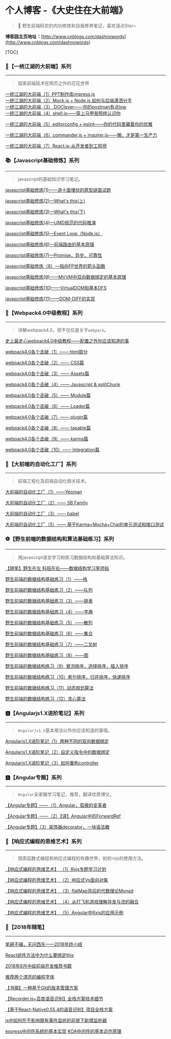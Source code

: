 # 个人博客 -《大史住在大前端》
> 🐳 野生前端码农的内功修炼和自我修养笔记，喜欢请点Star~

**博客园主页地址：**[http://www.cnblogs.com/dashnowords](http://www.cnblogs.com/dashnowords)

[TOC]

### :whale:【一统江湖的大前端】系列

___

>  探索前端技术在网页之外的花花世界

[一统江湖的大前端（1）PPT制作库impress.js](https://www.cnblogs.com/dashnowords/p/9609301.html)   
[一统江湖的大前端（2）Mock.js + Node.js 如何与后端潇洒分手](https://www.cnblogs.com/dashnowords/p/9632492.html)   
[一统江湖的大前端（3） DOClever——你的postman有点low](https://www.cnblogs.com/dashnowords/p/9609307.html)   
[一统江湖的大前端（4）shell.js——穿上马甲我照样认识你](https://www.cnblogs.com/dashnowords/p/9632493.html)   

[一统江湖的大前端（5）editorconfig + eslint——你的代码里藏着你的优雅](https://www.cnblogs.com/dashnowords/p/9632494.html)

[一统江湖的大前端（6）commander.js + inquirer.js——懒，才是第一生产力](https://www.cnblogs.com/dashnowords/p/9632495.html)

[一统江湖的大前端（7）React.js-从开发者到工程师](https://www.cnblogs.com/dashnowords/p/9632496.html)

### :books:【Javascript基础修炼】系列

___

> javascript的基础知识学习笔记。

[javascript基础修炼(1)—一道十面埋伏的原型链面试题](https://www.cnblogs.com/dashnowords/p/9404237.html)

[javascript基础修炼(2)—What's this(上)](https://www.cnblogs.com/dashnowords/p/9410495.html)

[javascript基础修炼(3)—What's this(下)](https://www.cnblogs.com/dashnowords/p/9410498.html)

[javascript基础修炼(4)—UMD规范的代码推演](https://www.cnblogs.com/dashnowords/p/9537315.html)

[javascript基础修炼(5)—Event Loop（Node.js）](https://www.cnblogs.com/dashnowords/p/9649829.html)

[javascript基础修炼(6)—前端路由的基本原理](https://www.cnblogs.com/dashnowords/p/9671213.html)

[javascript基础修炼(7)—Promise，异步，可靠性](https://www.cnblogs.com/dashnowords/p/9709477.html)

[javascript基础修炼（8）—指向FP世界的箭头函数](https://www.cnblogs.com/dashnowords/p/9807398.html) 

[javascript基础修炼(9)——MVVM中双向数据绑定的基本原理](https://www.cnblogs.com/dashnowords/p/9955460.html)

[javascript基础修炼(10)——VirtualDOM和基本DFS](https://www.cnblogs.com/dashnowords/p/10030036.html)

[javascript基础修炼(11)——DOM-DIFF的实现](https://www.cnblogs.com/dashnowords/p/10098152.html)


### :art:【Webpack4.0中级教程】系列

___

> 详解webpack4.0，但不仅仅是关于`webpack`。

[史上最走心webpack4.0中级教程——配置之外你应该知道的事](https://www.cnblogs.com/dashnowords/p/9572755.html)

[webpack4.0各个击破（1）—— html部分](https://www.cnblogs.com/dashnowords/p/9478777.html)

[webpack4.0各个击破（2）—— CSS篇](https://www.cnblogs.com/dashnowords/p/9520414.html)

[webpack4.0各个击破（3）—— Assets篇](https://www.cnblogs.com/dashnowords/p/9545476.html)

[webpack4.0各个击破（4）—— Javascript & splitChunk](https://www.cnblogs.com/dashnowords/p/9545482.html)

[webpack4.0各个击破（5）—— Module篇](https://www.cnblogs.com/dashnowords/p/9557366.html)

[webpack4.0各个击破（6）—— Loader篇](https://www.cnblogs.com/dashnowords/p/9557372.html)

[webpack4.0各个击破（7）—— plugin篇](https://www.cnblogs.com/dashnowords/p/9572749.html)

[webpack4.0各个击破（8）—— tapable篇](https://www.cnblogs.com/dashnowords/p/9572750.html)

[webpack4.0各个击破（9）—— karma篇](https://www.cnblogs.com/dashnowords/p/9572753.html)

[webpack4.0各个击破（10）—— Integration篇](https://www.cnblogs.com/dashnowords/p/9572754.html)



### :violin:【大前端的自动化工厂】系列

___

> 前端工程化及前端自动化相关技术。

[大前端的自动化工厂（1）——Yeoman](https://www.cnblogs.com/dashnowords/p/9460705.html)

[大前端的自动化工厂（2）—— SB Family](https://www.cnblogs.com/dashnowords/p/9460722.html)

[大前端的自动化工厂（3）—— babel](https://www.cnblogs.com/dashnowords/p/9537311.html)

[大前端的自动化工厂（5）—— 基于Karma+Mocha+Chai的单元测试和接口测试](https://www.cnblogs.com/dashnowords/p/9736491.html)



### :soccer:【野生前端的数据结构和算法基础练习】系列

___

> 用javascript语言学习和练习数据结构和基础算法知识。

[【随笔】野生在左 科班在右——数据结构学习誓师贴](https://www.cnblogs.com/dashnowords/p/9736499.html)

[野生前端的数据结构基础练习（1）——栈](https://www.cnblogs.com/dashnowords/p/9737665.html)

[野生前端的数据结构基础练习（2）——队列](https://www.cnblogs.com/dashnowords/p/9739481.html)

[野生前端的数据结构基础练习（3）——链表](https://www.cnblogs.com/dashnowords/p/9747051.html)

[野生前端的数据结构基础练习（4）——字典](https://www.cnblogs.com/dashnowords/p/9880013.html)

[野生前端的数据结构基础练习（5）——散列](https://www.cnblogs.com/dashnowords/p/9893996.html)

[野生前端的数据结构基础练习（6）——集合](https://www.cnblogs.com/dashnowords/p/9926072.html)

[野生前端的数据结构基础练习（7）——二叉树](https://www.cnblogs.com/dashnowords/p/9955479.html)

[野生前端的数据结构基础练习（8）——图](https://www.cnblogs.com/dashnowords/p/10030035.html)

[野生前端的数据结构练习（9）冒泡排序，选择排序，插入排序](https://www.cnblogs.com/dashnowords/p/10030038.html)

[野生前端的数据结构练习（10）希尔排序，归并排序，快速排序](https://www.cnblogs.com/dashnowords/p/10041401.html)

[野生前端的数据结构练习（11）动态规划算法](https://www.cnblogs.com/dashnowords/p/10073292.html)

[野生前端的数据结构练习（12）贪心算法](https://www.cnblogs.com/dashnowords/p/10073306.html)



### :a:【Angularjs1.X进阶笔记】系列

___

> `Angularjs1.X`基本用法以外你应该知道的事情。

[Angularjs1.X进阶笔记（1）两种不同的双向数据绑定](https://www.cnblogs.com/dashnowords/p/9325775.html)

[Angularjs1.X进阶笔记（2）自定义指令中的数据绑定](https://www.cnblogs.com/dashnowords/p/9332548.html)

[Angularjs1.X进阶笔记（3）如何重构controller](https://www.cnblogs.com/dashnowords/p/10125707.html)


### :a:【Angular专题】系列

___

> `Angular`全家桶学习笔记，推荐，翻译优质博文。

[【Angular专题】——（1）Angular，孤傲的变革者](https://www.cnblogs.com/dashnowords/p/10087041.html)

[【Angular专题】——（2）【译】Angular中的ForwardRef](https://www.cnblogs.com/dashnowords/p/10123696.html)

[【Angular专题】（3）装饰器decorator，一块语法糖](https://www.cnblogs.com/dashnowords/p/10158537.html)


### :basketball:【响应式编程的思维艺术】系列

___

> 探索函数式编程和响应式编程的有趣世界，剖析rxjs的使用方法。

[【响应式编程的思维艺术】 （1）Rxjs专题学习计划](https://www.cnblogs.com/dashnowords/p/10133782.html)

[【响应式编程的思维艺术】 （2）响应式Vs面向对象](https://www.cnblogs.com/dashnowords/p/10163367.html)

[【响应式编程的思维艺术】 （3）flatMap背后的代数理论Monad](https://www.cnblogs.com/dashnowords/p/10176213.html)

[【响应式编程的思维艺术】 （4）从打飞机游戏理解并发与流的融合](https://www.cnblogs.com/dashnowords/p/10193087.html)

[【响应式编程的思维艺术】 （5）Angular中Rxjs的应用示例](https://www.cnblogs.com/dashnowords/p/10409224.html)

### :pencil:【2018年随笔】

___


[笔耕不辍，无问西东——2018年终小结](https://www.cnblogs.com/dashnowords/p/10199126.html)

[React组件方法中为什么要绑定this](https://www.cnblogs.com/dashnowords/p/9343383.html)

[2018年8月中级前端开发推荐书籍](https://www.cnblogs.com/dashnowords/p/9373806.html)

[推荐两个漂亮的编程字体](https://www.cnblogs.com/dashnowords/p/9460695.html)

[【书摘】一种基于Git的版本管理方案](https://www.cnblogs.com/dashnowords/p/9537300.html)

[【Recorder.js+百度语音识别】全栈方案技术细节](https://www.cnblogs.com/dashnowords/p/9557355.html)

[【基于React-Native0.55.4的语音识别】项目全栈方案](https://www.cnblogs.com/dashnowords/p/9841068.html)

[js中如何在不影响既有事件监听的前提下新增监听器](https://www.cnblogs.com/dashnowords/p/9593946.html)

[express中间件系统的基本实现](https://www.cnblogs.com/dashnowords/p/9683361.html)
[KOA中间件的基本运作原理](https://www.cnblogs.com/dashnowords/p/10439605.html)

